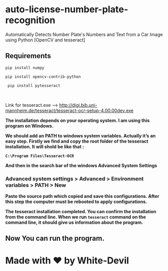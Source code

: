 # auto-license-number-plate-recognition
Automatically Detects Number Plate's Numbers and Text from a Car Image using Python [OpenCV and tesseract]

## Requirements

``` pip install numpy ```

``` pip install opencv-contrib-python ```

``` pip install pytesseract```

<br>

Link for tesseract.exe --> http://digi.bib.uni-mannheim.de/tesseract/tesseract-ocr-setup-4.00.00dev.exe


<b>
The installation depends on your operating system. I am using this program on Windows.

We should add an PATH to windows system variables. Actually it’s an easy step. Firstly we find and copy the root folder of the tesseract installation. It will shold be like that :

``` C:\Program Files\Tesseract-OCR ```

And then in the search bar of the windows Advanced System Settings

### Advanced system settings > Advanced > Environment variables > PATH > New

Paste the source path which copied and save this configurations. After this step the computer must be rebooted to apply configurations.

The tesseract installation completed. You can confirm the installation from the command line. When we run ``` tesseract ``` command on the command line, it should give us information about the program.
  
 </b>


## Now You can run the program. 

# Made with ❤️ by White-Devil
